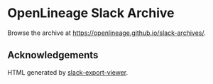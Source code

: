 # OpenLineage Slack Archive

Browse the archive at https://openlineage.github.io/slack-archives/.

## Acknowledgements

HTML generated by [slack-export-viewer](https://github.com/hfaran/slack-export-viewer).